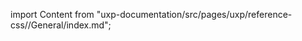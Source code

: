 
import Content from "uxp-documentation/src/pages/uxp/reference-css//General/index.md";

<Content query="product=xd"/>
